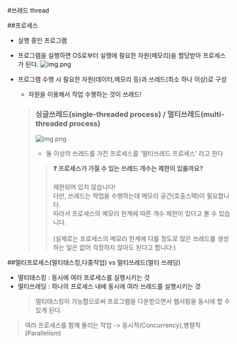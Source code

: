 #쓰레드 thread

##프로세스
- 실행 중인 프로그램
- 프로그램을 실행하면 OS로부터 실행에 필요한 자원(메모리)을 할당받아 프로세스가 된다.
    ![img.png](images/program&process.png)
- 프로그램 수행 시 필요한 자원(데이터,메모리 등)과 쓰레드(최소 하나 이상)로 구성
    - 자원을 이용해서 작업 수행하는 것이 쓰레드!
    
    > ### 싱글쓰레드(single-threaded process) / 멀티쓰레드(multi-threaded process)
    > ![img.png](images/multi-threaded-process.png)
    > - 둘 이상의 쓰레드를 가진 프로세스를 '멀티쓰레드 프로세스' 라고 한다
    > > **❓ 프로세스가 가질 수 있는 쓰레드 개수는 제한이 있을까요?**</br></br>
        제한되어 있지 않습니다! 
        </br>다만, 쓰레드는 작업을 수행하는데 메모리 공간(호출스택)이 필요합니다.
        </br>따라서 프로세스의 메모리 한계에 따른 개수 제한이 있다고 볼 수 있습니다.
        </br></br>(실제로는 프로세스의 메모리 한계에 다를 정도로 많은 쓰레드를 생성하는 일은 없어 걱정하지 않아도 된다고 합니다:)

##멀티프로세스(멀티태스킹,다중작업) vs 멀티쓰레드(멀티 쓰레딩)
- 멀티태스킹 : 동시에 여러 프로세스를 실행시키는 것
- 멀티쓰레딩 : 하나의 프로세스 내에 동시에 여러 쓰레드를 실행시키는 것
    > 멀티태스킹이 가능함으로써 프로그램을 다운받으면서 웹서핑을 동시에 할 수 있게 된다.

> 여러 프로세스를 함께 돌리는 작업 -> 동시적(Concurrency),병렬적(Parallelism) 